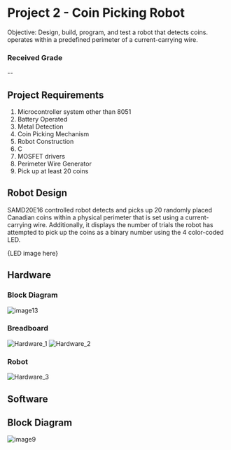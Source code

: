 # Project 2 - Coin Picking Robot
Objective: Design, build, program, and test a robot that detects coins.  operates within a predefined perimeter of a current-carrying wire. 

### Received Grade
--

## Project Requirements

1. Microcontroller system other than 8051
2. Battery Operated
3. Metal Detection
4. Coin Picking Mechanism
5. Robot Construction
6. C
7. MOSFET drivers
8. Perimeter Wire Generator
9. Pick up at least 20 coins

## Robot Design 

SAMD20E16 controlled robot detects and picks up 20 randomly placed Canadian coins within a physical perimeter that is set using a current-carrying wire. Additionally, it displays the number of trials the robot has attempted to pick up the coins as a binary number using the 4 color-coded LED.

{LED image here}

## Hardware

### Block Diagram
![image13](https://user-images.githubusercontent.com/63937643/165002727-aa8f2432-67d6-46d6-a4fc-257098d77bf1.png)

### Breadboard
![Hardware_1](https://user-images.githubusercontent.com/63937643/162583567-0b57906f-0fb1-4bc3-9b75-f677dab30ff4.png)
![Hardware_2](https://user-images.githubusercontent.com/63937643/162583571-0925d894-6fe5-426d-b144-ebbc7f7e0203.png)

### Robot
![Hardware_3](https://user-images.githubusercontent.com/63937643/162583573-94c7571a-8ca7-4e12-8f72-8606a601fc66.png)

## Software

## Block Diagram
![image9](https://user-images.githubusercontent.com/63937643/165002865-2a7fc99d-f85f-426a-9f13-a828b616af47.png)


